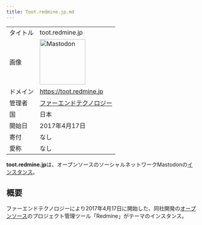 ```yaml
---
title: Toot.redmine.jp.md
---
```

<div>

|          |                                                                                                                                                                                                                                                                                                        |
|----------|--------------------------------------------------------------------------------------------------------------------------------------------------------------------------------------------------------------------------------------------------------------------------------------------------------|
| タイトル | toot.redmine.jp                                                                                                                                                                                                                                                                                        |
| 画像     | [<img src="/images/thumb/0/00/Mastodon_logo.png/120px-Mastodon_logo.png" srcset="/images/thumb/0/00/Mastodon_logo.png/180px-Mastodon_logo.png 1.5x, /images/0/00/Mastodon_logo.png 2x" width="120" height="120" alt="Mastodon" />](/%E3%83%95%E3%82%A1%E3%82%A4%E3%83%AB:Mastodon_logo.png "Mastodon") |
| ドメイン | <a href="https://toot.redmine.jp" rel="nofollow">https://toot.redmine.jp</a>                                                                                                                                                                                                                           |
| 管理者   | <a href="https://www.farend.co.jp/" rel="nofollow">ファーエンドテクノロジー</a>                                                                                                                                                                                                                        |
| 国       | 日本                                                                                                                                                                                                                                                                                                   |
| 開始日   | 2017年4月17日                                                                                                                                                                                                                                                                                          |
| 寄付     | なし                                                                                                                                                                                                                                                                                                   |
| 愛称     | なし                                                                                                                                                                                                                                                                                                   |

**toot.redmine.jp**は、オープンソースのソーシャルネットワークMastodonの[インスタンス](/%E3%82%A4%E3%83%B3%E3%82%B9%E3%82%BF%E3%83%B3%E3%82%B9 "インスタンス")。

## 概要

ファーエンドテクノロジーにより2017年4月17日に開始した、同社開発の[オープンソース](/%E3%82%AA%E3%83%BC%E3%83%97%E3%83%B3%E3%82%BD%E3%83%BC%E3%82%B9 "オープンソース")のプロジェクト管理ツール「Redmine」がテーマのインスタンス。

</div>
